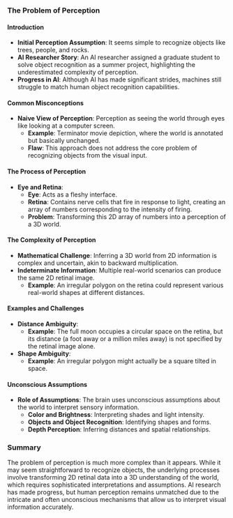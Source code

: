### The Problem of Perception

#### Introduction
- **Initial Perception Assumption**: It seems simple to recognize objects like trees, people, and rocks.
- **AI Researcher Story**: An AI researcher assigned a graduate student to solve object recognition as a summer project, highlighting the underestimated complexity of perception.
- **Progress in AI**: Although AI has made significant strides, machines still struggle to match human object recognition capabilities.

#### Common Misconceptions
- **Naive View of Perception**: Perception as seeing the world through eyes like looking at a computer screen.
  - **Example**: Terminator movie depiction, where the world is annotated but basically unchanged.
  - **Flaw**: This approach does not address the core problem of recognizing objects from the visual input.

#### The Process of Perception
- **Eye and Retina**:
  - **Eye**: Acts as a fleshy interface.
  - **Retina**: Contains nerve cells that fire in response to light, creating an array of numbers corresponding to the intensity of firing.
  - **Problem**: Transforming this 2D array of numbers into a perception of a 3D world.

#### The Complexity of Perception
- **Mathematical Challenge**: Inferring a 3D world from 2D information is complex and uncertain, akin to backward multiplication.
- **Indeterminate Information**: Multiple real-world scenarios can produce the same 2D retinal image.
  - **Example**: An irregular polygon on the retina could represent various real-world shapes at different distances.

#### Examples and Challenges
- **Distance Ambiguity**:
  - **Example**: The full moon occupies a circular space on the retina, but its distance (a foot away or a million miles away) is not specified by the retinal image alone.
- **Shape Ambiguity**:
  - **Example**: An irregular polygon might actually be a square tilted in space.

#### Unconscious Assumptions
- **Role of Assumptions**: The brain uses unconscious assumptions about the world to interpret sensory information.
  - **Color and Brightness**: Interpreting shades and light intensity.
  - **Objects and Object Recognition**: Identifying shapes and forms.
  - **Depth Perception**: Inferring distances and spatial relationships.

### Summary
The problem of perception is much more complex than it appears. While it may seem straightforward to recognize objects, the underlying processes involve transforming 2D retinal data into a 3D understanding of the world, which requires sophisticated interpretations and assumptions. AI research has made progress, but human perception remains unmatched due to the intricate and often unconscious mechanisms that allow us to interpret visual information accurately.